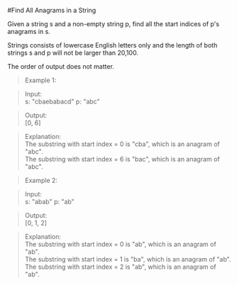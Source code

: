 #Find All Anagrams in a String  

Given a string s and a non-empty string p, find all the start indices of p's anagrams in s.  

Strings consists of lowercase English letters only and the length of both strings s and p will not be larger than 20,100.  

The order of output does not matter.  

>Example 1:

>Input:  
>s: "cbaebabacd" p: "abc"  

>Output:  
>[0, 6]  
  
>Explanation:  
>The substring with start index = 0 is "cba", which is an anagram of "abc".  
>The substring with start index = 6 is "bac", which is an anagram of "abc".  


>Example 2:  

>Input:  
>s: "abab" p: "ab"  

>Output:  
>[0, 1, 2]  

>Explanation:  
>The substring with start index = 0 is "ab", which is an anagram of "ab".  
>The substring with start index = 1 is "ba", which is an anagram of "ab".  
>The substring with start index = 2 is "ab", which is an anagram of "ab".  
